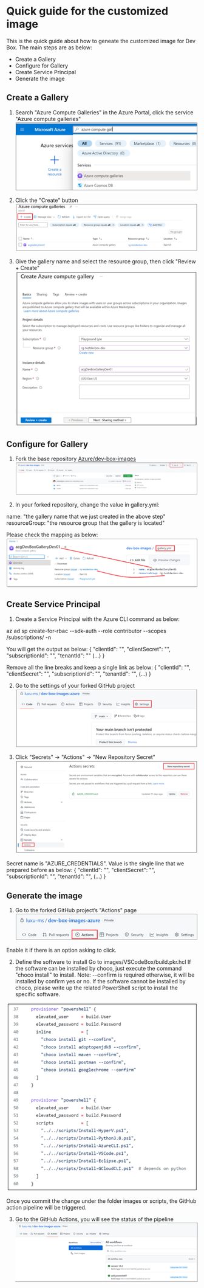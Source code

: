 # Quick guide for the customized image

This is the quick guide about how to geneate the customized image for Dev Box.
The main steps are as below:
- Create a Gallery
- Configure for Gallery
- Create Service Principal
- Generate the image

## Create a Gallery
1. Search "Azure Compute Galleries" in the Azure Portal, click the service "Azure compute galleries"
![Search Gallery](/doc/media/search-azure-compute-gallery.png)

2.	Click the "Create" button
![Create Gallery](/doc/media/create-azure-compute-gallery.png)

3.	Give the gallery name and select the resource group, then click "Review + Create"
![Create Gallery Detail](/doc/media/create-azure-compute-gallery-detail.png)

## Configure for Gallery
1.	Fork the base repository [Azure/dev-box-images](https://github.com/Azure/dev-box-images)
![Fork Base repo](/doc/media/fork-base-repo.png)

2.	In your forked repository, change the value in gallery.yml:

name: "the gallery name that we just created in the above step"
resourceGroup: "the resource group that the gallery is located"

Please check the mapping as below:
![Update Gallery Yml](/doc/media/update-gallery-yml.png)

## Create Service Principal

1.	Create a Service Principal with the Azure CLI command as below:

az ad sp create-for-rbac --sdk-auth --role contributor --scopes /subscriptions/<subscription id>  -n <your  service principal name>

You will get the output as below:
{
  "clientId": "<GUID>",
  "clientSecret": "<STRING>",
  "subscriptionId": "<GUID>",
  "tenantId": "<GUID>"
  (...)
}

Remove all the line breaks and keep a single link as below:
{ "clientId": "<GUID>", "clientSecret": "<GUID>", "subscriptionId": "<GUID>", "tenantId": "<GUID>", (...) }

2.	Go to the settings of your forked GitHub project
![GitHub Repo Setting](/doc/media/github-repo-settings.png)

3.	Click "Secrets" -> "Actions" -> "New Repository Secret"
![New Repository Secret](/doc/media/new-repo-secret.png)

Secret name is "AZURE_CREDENTIALS". Value is the single line that we prepared before as below:
{ "clientId": "<GUID>", "clientSecret": "<GUID>", "subscriptionId": "<GUID>", "tenantId": "<GUID>", (...) }

## Generate the image
1.	Go to the forked GitHub project’s "Actions" page
![GitHub Actions](/doc/media/github-actions.png)

Enable it if there is an option asking to click.

2.	Define the software to install
Go to images/VSCodeBox/build.pkr.hcl
If the software can be installed by choco, just execute the command "choco install" to install.
Note: --confirm is required otherwise, it will be installed by confirm yes or no.
If the software cannot be installed by choco, please write up the related PowerShell script to install the specific software.

![Customize Software](/doc/media/cutomize-software.png)

Once you commit the change under the folder images or scripts, the GitHub action pipeline will be triggered.

3.	Go to the GitHub Actions, you will see the status of the pipeline
![GitHub Actions Workflow](/doc/media/github-actions-workflow.png)
